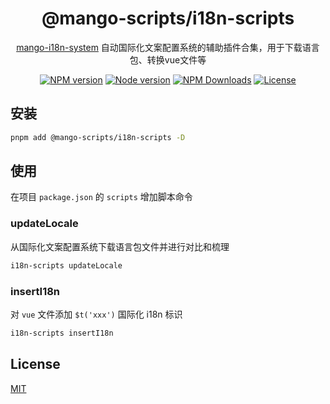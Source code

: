 <h1 align="center">
@mango-scripts/i18n-scripts
</h1>
<p align="center">
<a href="https://github.com/AlbertLin0923/mango-i18n-system" target="__blank" rel="noopener noreferrer">mango-i18n-system</a> 自动国际化文案配置系统的辅助插件合集，用于下载语言包、转换vue文件等
<p>
<p align="center">
<a href="https://www.npmjs.com/package/@mango-scripts/i18n-scripts" target="__blank" rel="noopener noreferrer"><img src="https://img.shields.io/npm/v/@mango-scripts/i18n-scripts?label=" alt="NPM version"></a>
<a href="https://www.npmjs.com/package/@mango-scripts/i18n-scripts" target="__blank" rel="noopener noreferrer"><img src="https://img.shields.io/node/v/@mango-scripts/i18n-scripts" alt="Node version"></a>
<a href="https://www.npmjs.com/package/@mango-scripts/i18n-scripts" target="__blank" rel="noopener noreferrer"><img alt="NPM Downloads" src="https://img.shields.io/npm/dt/@mango-scripts/i18n-scripts"></a>
<a href="./LICENSE" target="__blank" rel="noopener noreferrer"><img alt="License" src="https://img.shields.io/github/license/Albertlin0923/mango-scripts"></a>
</p>

## 安装

```bash
pnpm add @mango-scripts/i18n-scripts -D
```

## 使用

在项目 `package.json` 的 `scripts` 增加脚本命令

### updateLocale

从国际化文案配置系统下载语言包文件并进行对比和梳理

```bash
i18n-scripts updateLocale
```

### insertI18n

对 `vue` 文件添加 `$t('xxx')` 国际化 i18n 标识

```bash
i18n-scripts insertI18n
```

## License

[MIT](./LICENSE)
